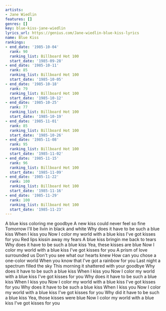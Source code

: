 ```yaml
---
artists:
- Jane Wiedlin
features: []
genres: []
key: blue-kiss-jane-wiedlin
lyrics_url: https://genius.com/Jane-wiedlin-blue-kiss-lyrics
name: Blue Kiss
rankings:
- end_date: '1985-10-04'
  rank: 90
  ranking_list: Billboard Hot 100
  start_date: '1985-09-28'
- end_date: '1985-10-11'
  rank: 85
  ranking_list: Billboard Hot 100
  start_date: '1985-10-05'
- end_date: '1985-10-18'
  rank: 79
  ranking_list: Billboard Hot 100
  start_date: '1985-10-12'
- end_date: '1985-10-25'
  rank: 77
  ranking_list: Billboard Hot 100
  start_date: '1985-10-19'
- end_date: '1985-11-01'
  rank: 85
  ranking_list: Billboard Hot 100
  start_date: '1985-10-26'
- end_date: '1985-11-08'
  rank: 95
  ranking_list: Billboard Hot 100
  start_date: '1985-11-02'
- end_date: '1985-11-15'
  rank: 96
  ranking_list: Billboard Hot 100
  start_date: '1985-11-09'
- end_date: '1985-11-22'
  rank: 100
  ranking_list: Billboard Hot 100
  start_date: '1985-11-16'
- end_date: '1985-11-29'
  rank: 100
  ranking_list: Billboard Hot 100
  start_date: '1985-11-23'
---
```

A blue kiss coloring me goodbye
A new kiss could never feel so fine
Tomorrow I'll be livin in black and white
Why does it have to be such a blue kiss
When I kiss you
Now I color my world with a blue kiss
I've got kisses for you
Red lips kissin away my fears
A blue kiss bringin me back to tears
Why does it have to be such a blue kiss
Yea, these kisses are blue
Now I color my world with a blue kiss
I've got kisses for you
A prism of love surrounded us
Don't you see what our hearts knew
How can you chose a one-color world
When you know that I've got a rainbow for you
Last night a spectrum filled the sky
This morning it shattered with your goodbye
Why does it have to be such a blue kiss
When I kiss you
Now I color my world with a blue kiss
I've got kisses for you
Why does it have to be such a blue kiss
When I kiss you
Now I color my world with a blue kiss
I've got kisses for you
Why does it have to be such a blue kiss
When I kiss you
Now I color my world with a blue kiss
I've got kisses for you
Why did it have to be such a blue kiss
Yea, those kisses were blue
Now I color my world with a blue kiss
I've got kisses for you
